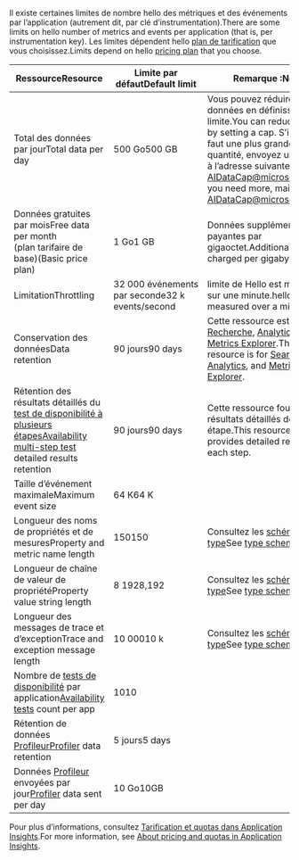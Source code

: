 <span data-ttu-id="af4e6-101">Il existe certaines limites de nombre hello des métriques et des événements par l’application (autrement dit, par clé d’instrumentation).</span><span class="sxs-lookup"><span data-stu-id="af4e6-101">There are some limits on hello number of metrics and events per application (that is, per instrumentation key).</span></span> <span data-ttu-id="af4e6-102">Les limites dépendent hello [plan de tarification](https://azure.microsoft.com/pricing/details/application-insights/) que vous choisissez.</span><span class="sxs-lookup"><span data-stu-id="af4e6-102">Limits depend on hello [pricing plan](https://azure.microsoft.com/pricing/details/application-insights/) that you choose.</span></span>

| <span data-ttu-id="af4e6-103">**Ressource**</span><span class="sxs-lookup"><span data-stu-id="af4e6-103">**Resource**</span></span> | <span data-ttu-id="af4e6-104">**Limite par défaut**</span><span class="sxs-lookup"><span data-stu-id="af4e6-104">**Default limit**</span></span> | <span data-ttu-id="af4e6-105">**Remarque :**</span><span class="sxs-lookup"><span data-stu-id="af4e6-105">**Note**</span></span>
| --- | --- | --- |
| <span data-ttu-id="af4e6-106">Total des données par jour</span><span class="sxs-lookup"><span data-stu-id="af4e6-106">Total data per day</span></span> | <span data-ttu-id="af4e6-107">500 Go</span><span class="sxs-lookup"><span data-stu-id="af4e6-107">500 GB</span></span> | <span data-ttu-id="af4e6-108">Vous pouvez réduire les données en définissant une limite.</span><span class="sxs-lookup"><span data-stu-id="af4e6-108">You can reduce data by setting a cap.</span></span> <span data-ttu-id="af4e6-109">S’il vous faut une plus grande quantité, envoyez un e-mail à l’adresse suivante : AIDataCap@microsoft.com.</span><span class="sxs-lookup"><span data-stu-id="af4e6-109">If you need more, mail AIDataCap@microsoft.com.</span></span>
| <span data-ttu-id="af4e6-110">Données gratuites par mois</span><span class="sxs-lookup"><span data-stu-id="af4e6-110">Free data per month</span></span><br/> <span data-ttu-id="af4e6-111">(plan tarifaire de base)</span><span class="sxs-lookup"><span data-stu-id="af4e6-111">(Basic price plan)</span></span> | <span data-ttu-id="af4e6-112">1 Go</span><span class="sxs-lookup"><span data-stu-id="af4e6-112">1 GB</span></span> | <span data-ttu-id="af4e6-113">Données supplémentaires payantes par gigaoctet.</span><span class="sxs-lookup"><span data-stu-id="af4e6-113">Additional data is charged per gigabyte.</span></span>
| <span data-ttu-id="af4e6-114">Limitation</span><span class="sxs-lookup"><span data-stu-id="af4e6-114">Throttling</span></span> | <span data-ttu-id="af4e6-115">32 000 événements par seconde</span><span class="sxs-lookup"><span data-stu-id="af4e6-115">32 k events/second</span></span> | <span data-ttu-id="af4e6-116">limite de Hello est mesurée sur une minute.</span><span class="sxs-lookup"><span data-stu-id="af4e6-116">hello limit is measured over a minute.</span></span>
| <span data-ttu-id="af4e6-117">Conservation des données</span><span class="sxs-lookup"><span data-stu-id="af4e6-117">Data retention</span></span> | <span data-ttu-id="af4e6-118">90 jours</span><span class="sxs-lookup"><span data-stu-id="af4e6-118">90 days</span></span> | <span data-ttu-id="af4e6-119">Cette ressource est pour [Recherche](../articles/application-insights/app-insights-diagnostic-search.md), [Analytics](../articles/application-insights/app-insights-analytics.md) et [Metrics Explorer](../articles/application-insights/app-insights-metrics-explorer.md).</span><span class="sxs-lookup"><span data-stu-id="af4e6-119">This resource is for [Search](../articles/application-insights/app-insights-diagnostic-search.md), [Analytics](../articles/application-insights/app-insights-analytics.md), and [Metrics Explorer](../articles/application-insights/app-insights-metrics-explorer.md).</span></span>
| <span data-ttu-id="af4e6-120">Rétention des résultats détaillés du [test de disponibilité à plusieurs étapes](../articles/application-insights/app-insights-monitor-web-app-availability.md#multi-step-web-tests)</span><span class="sxs-lookup"><span data-stu-id="af4e6-120">[Availability multi-step test](../articles/application-insights/app-insights-monitor-web-app-availability.md#multi-step-web-tests) detailed results retention</span></span> | <span data-ttu-id="af4e6-121">90 jours</span><span class="sxs-lookup"><span data-stu-id="af4e6-121">90 days</span></span> | <span data-ttu-id="af4e6-122">Cette ressource fournit des résultats détaillés de chaque étape.</span><span class="sxs-lookup"><span data-stu-id="af4e6-122">This resource provides detailed results of each step.</span></span>
| <span data-ttu-id="af4e6-123">Taille d’événement maximale</span><span class="sxs-lookup"><span data-stu-id="af4e6-123">Maximum event size</span></span> | <span data-ttu-id="af4e6-124">64 K</span><span class="sxs-lookup"><span data-stu-id="af4e6-124">64 K</span></span> | 
| <span data-ttu-id="af4e6-125">Longueur des noms de propriétés et de mesures</span><span class="sxs-lookup"><span data-stu-id="af4e6-125">Property and metric name length</span></span> | <span data-ttu-id="af4e6-126">150</span><span class="sxs-lookup"><span data-stu-id="af4e6-126">150</span></span> | <span data-ttu-id="af4e6-127">Consultez les [schémas par type](https://github.com/Microsoft/ApplicationInsights-Home/blob/master/EndpointSpecs/Schemas/Docs/)</span><span class="sxs-lookup"><span data-stu-id="af4e6-127">See [type schemas](https://github.com/Microsoft/ApplicationInsights-Home/blob/master/EndpointSpecs/Schemas/Docs/)</span></span>
| <span data-ttu-id="af4e6-128">Longueur de chaîne de valeur de propriété</span><span class="sxs-lookup"><span data-stu-id="af4e6-128">Property value string length</span></span> | <span data-ttu-id="af4e6-129">8 192</span><span class="sxs-lookup"><span data-stu-id="af4e6-129">8,192</span></span> | <span data-ttu-id="af4e6-130">Consultez les [schémas par type](https://github.com/Microsoft/ApplicationInsights-Home/blob/master/EndpointSpecs/Schemas/Docs/)</span><span class="sxs-lookup"><span data-stu-id="af4e6-130">See [type schemas](https://github.com/Microsoft/ApplicationInsights-Home/blob/master/EndpointSpecs/Schemas/Docs/)</span></span>
| <span data-ttu-id="af4e6-131">Longueur des messages de trace et d’exception</span><span class="sxs-lookup"><span data-stu-id="af4e6-131">Trace and exception message length</span></span> | <span data-ttu-id="af4e6-132">10 000</span><span class="sxs-lookup"><span data-stu-id="af4e6-132">10 k</span></span> | <span data-ttu-id="af4e6-133">Consultez les [schémas par type](https://github.com/Microsoft/ApplicationInsights-Home/blob/master/EndpointSpecs/Schemas/Docs/)</span><span class="sxs-lookup"><span data-stu-id="af4e6-133">See [type schemas](https://github.com/Microsoft/ApplicationInsights-Home/blob/master/EndpointSpecs/Schemas/Docs/)</span></span>
| <span data-ttu-id="af4e6-134">Nombre de [tests de disponibilité](../articles/application-insights/app-insights-monitor-web-app-availability.md) par application</span><span class="sxs-lookup"><span data-stu-id="af4e6-134">[Availability tests](../articles/application-insights/app-insights-monitor-web-app-availability.md) count per app</span></span>  | <span data-ttu-id="af4e6-135">10</span><span class="sxs-lookup"><span data-stu-id="af4e6-135">10</span></span> |
| <span data-ttu-id="af4e6-136">Rétention de données [Profileur](../articles/application-insights/app-insights-profiler.md)</span><span class="sxs-lookup"><span data-stu-id="af4e6-136">[Profiler](../articles/application-insights/app-insights-profiler.md) data retention</span></span> | <span data-ttu-id="af4e6-137">5 jours</span><span class="sxs-lookup"><span data-stu-id="af4e6-137">5 days</span></span> |
| <span data-ttu-id="af4e6-138">Données [Profileur](../articles/application-insights/app-insights-profiler.md) envoyées par jour</span><span class="sxs-lookup"><span data-stu-id="af4e6-138">[Profiler](../articles/application-insights/app-insights-profiler.md) data sent per day</span></span> | <span data-ttu-id="af4e6-139">10 Go</span><span class="sxs-lookup"><span data-stu-id="af4e6-139">10GB</span></span> |

<span data-ttu-id="af4e6-140">Pour plus d’informations, consultez [Tarification et quotas dans Application Insights](../articles/application-insights/app-insights-pricing.md).</span><span class="sxs-lookup"><span data-stu-id="af4e6-140">For more information, see [About pricing and quotas in Application Insights](../articles/application-insights/app-insights-pricing.md).</span></span>

